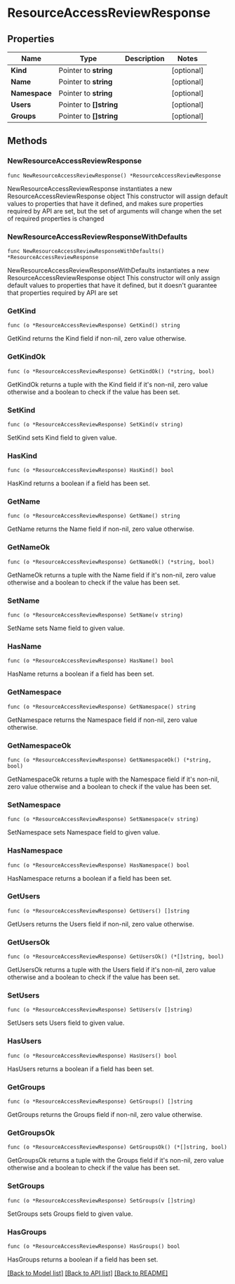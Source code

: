 # ResourceAccessReviewResponse

## Properties

Name | Type | Description | Notes
------------ | ------------- | ------------- | -------------
**Kind** | Pointer to **string** |  | [optional] 
**Name** | Pointer to **string** |  | [optional] 
**Namespace** | Pointer to **string** |  | [optional] 
**Users** | Pointer to **[]string** |  | [optional] 
**Groups** | Pointer to **[]string** |  | [optional] 

## Methods

### NewResourceAccessReviewResponse

`func NewResourceAccessReviewResponse() *ResourceAccessReviewResponse`

NewResourceAccessReviewResponse instantiates a new ResourceAccessReviewResponse object
This constructor will assign default values to properties that have it defined,
and makes sure properties required by API are set, but the set of arguments
will change when the set of required properties is changed

### NewResourceAccessReviewResponseWithDefaults

`func NewResourceAccessReviewResponseWithDefaults() *ResourceAccessReviewResponse`

NewResourceAccessReviewResponseWithDefaults instantiates a new ResourceAccessReviewResponse object
This constructor will only assign default values to properties that have it defined,
but it doesn't guarantee that properties required by API are set

### GetKind

`func (o *ResourceAccessReviewResponse) GetKind() string`

GetKind returns the Kind field if non-nil, zero value otherwise.

### GetKindOk

`func (o *ResourceAccessReviewResponse) GetKindOk() (*string, bool)`

GetKindOk returns a tuple with the Kind field if it's non-nil, zero value otherwise
and a boolean to check if the value has been set.

### SetKind

`func (o *ResourceAccessReviewResponse) SetKind(v string)`

SetKind sets Kind field to given value.

### HasKind

`func (o *ResourceAccessReviewResponse) HasKind() bool`

HasKind returns a boolean if a field has been set.

### GetName

`func (o *ResourceAccessReviewResponse) GetName() string`

GetName returns the Name field if non-nil, zero value otherwise.

### GetNameOk

`func (o *ResourceAccessReviewResponse) GetNameOk() (*string, bool)`

GetNameOk returns a tuple with the Name field if it's non-nil, zero value otherwise
and a boolean to check if the value has been set.

### SetName

`func (o *ResourceAccessReviewResponse) SetName(v string)`

SetName sets Name field to given value.

### HasName

`func (o *ResourceAccessReviewResponse) HasName() bool`

HasName returns a boolean if a field has been set.

### GetNamespace

`func (o *ResourceAccessReviewResponse) GetNamespace() string`

GetNamespace returns the Namespace field if non-nil, zero value otherwise.

### GetNamespaceOk

`func (o *ResourceAccessReviewResponse) GetNamespaceOk() (*string, bool)`

GetNamespaceOk returns a tuple with the Namespace field if it's non-nil, zero value otherwise
and a boolean to check if the value has been set.

### SetNamespace

`func (o *ResourceAccessReviewResponse) SetNamespace(v string)`

SetNamespace sets Namespace field to given value.

### HasNamespace

`func (o *ResourceAccessReviewResponse) HasNamespace() bool`

HasNamespace returns a boolean if a field has been set.

### GetUsers

`func (o *ResourceAccessReviewResponse) GetUsers() []string`

GetUsers returns the Users field if non-nil, zero value otherwise.

### GetUsersOk

`func (o *ResourceAccessReviewResponse) GetUsersOk() (*[]string, bool)`

GetUsersOk returns a tuple with the Users field if it's non-nil, zero value otherwise
and a boolean to check if the value has been set.

### SetUsers

`func (o *ResourceAccessReviewResponse) SetUsers(v []string)`

SetUsers sets Users field to given value.

### HasUsers

`func (o *ResourceAccessReviewResponse) HasUsers() bool`

HasUsers returns a boolean if a field has been set.

### GetGroups

`func (o *ResourceAccessReviewResponse) GetGroups() []string`

GetGroups returns the Groups field if non-nil, zero value otherwise.

### GetGroupsOk

`func (o *ResourceAccessReviewResponse) GetGroupsOk() (*[]string, bool)`

GetGroupsOk returns a tuple with the Groups field if it's non-nil, zero value otherwise
and a boolean to check if the value has been set.

### SetGroups

`func (o *ResourceAccessReviewResponse) SetGroups(v []string)`

SetGroups sets Groups field to given value.

### HasGroups

`func (o *ResourceAccessReviewResponse) HasGroups() bool`

HasGroups returns a boolean if a field has been set.


[[Back to Model list]](../README.md#documentation-for-models) [[Back to API list]](../README.md#documentation-for-api-endpoints) [[Back to README]](../README.md)



